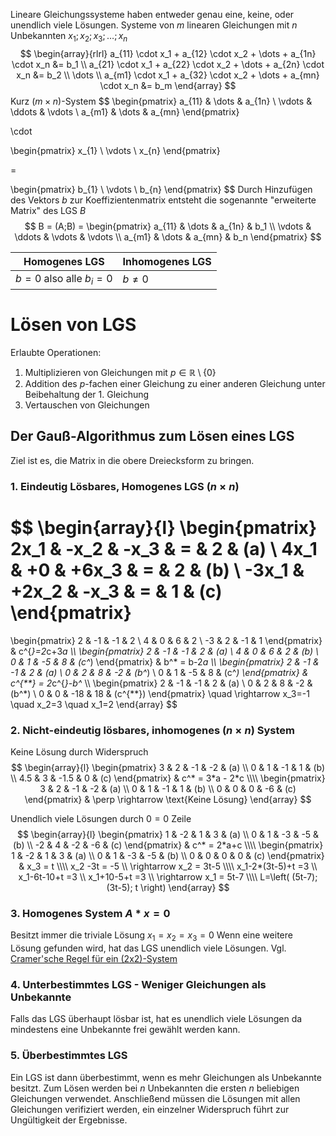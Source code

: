 Lineare Gleichungssysteme haben entweder genau eine, keine, oder unendlich viele Lösungen.
Systeme von $m$ linearen Gleichungen mit $n$ Unbekannten $x_1;x_2;x_3;\ldots;x_n$ 
$$
\begin{array}{rlrl}
a_{11} \cdot x_1 + a_{12} \cdot x_2 + \dots + a_{1n} \cdot x_n &= b_1  \\
a_{21} \cdot x_1 + a_{22} \cdot x_2 + \dots + a_{2n} \cdot x_n &= b_2  \\
\dots \\
a_{m1} \cdot x_1 + a_{32} \cdot x_2 + \dots + a_{mn} \cdot x_n &= b_m
\end{array}
$$
Kurz $(m \times n)$-System
$$
\begin{pmatrix}
a_{11} & \dots & a_{1n} \\
\vdots & \ddots & \vdots \\
a_{m1} & \dots & a_{mn}
\end{pmatrix}

\cdot

\begin{pmatrix}
x_{1} \\
\vdots \\
x_{n}
\end{pmatrix}

=

\begin{pmatrix}
b_{1} \\
\vdots \\
b_{n}
\end{pmatrix}
$$
Durch Hinzufügen des Vektors $b$ zur Koeffizientenmatrix entsteht die sogenannte "erweiterte Matrix" des LGS $B$ 
$$
B = (A;B) =
\begin{pmatrix}
a_{11} & \dots & a_{1n} & b_1 \\
\vdots & \ddots & \vdots & \vdots \\
a_{m1} & \dots & a_{mn} & b_n
\end{pmatrix}
$$

| Homogenes LGS           | Inhomogenes LGS |
| ----------------------- | --------------- |
| $b=0$ also alle $b_i=0$ | $b \neq 0$      |
# Lösen von LGS
Erlaubte Operationen:
1. Multiplizieren von Gleichungen mit $p \in \mathbb{R} \setminus \{0\}$ 
2. Addition des $p$-fachen einer Gleichung zu einer anderen Gleichung unter Beibehaltung der 1. Gleichung
3. Vertauschen von Gleichungen

## Der Gauß-Algorithmus zum Lösen eines LGS
Ziel ist es, die Matrix in die obere Dreiecksform zu bringen.
### 1. Eindeutig Lösbares, Homogenes LGS $(n\times n)$ 
$$
\begin{array}{l}
\begin{pmatrix}
2x_1 & -x_2 & -x_3 & = & 2 & (a) \\
4x_1 & +0 & +6x_3 & = & 2 & (b) \\
-3x_1 & +2x_2 & -x_3 & = & 1 & (c)
\end{pmatrix}
=
\begin{pmatrix}
2 & -1 & -1 & 2 \\
4 & 0 & 6 & 2 \\
-3 & 2 & -1 & 1
\end{pmatrix}
&
c^{*}=2*c+3*a
\\\\
\begin{pmatrix}
2 & -1 & -1 & 2 & (a) \\
4 & 0 & 6 & 2 & (b) \\
0 & 1 & -5 & 8 & (c^*)
\end{pmatrix}
&
b^* = b-2*a
\\\\
\begin{pmatrix}
2 & -1 & -1 & 2 & (a) \\
0 & 2 & 8 & -2 & (b^*) \\
0 & 1 & -5 & 8 & (c^*)
\end{pmatrix}
&
c^{**} = 2*c^{*}-b^* 
\\\\
\begin{pmatrix}
2 & -1 & -1 & 2 & (a) \\
0 & 2 & 8 & -2 & (b^*) \\
0 & 0 & -18 & 18 & (c^{**})
\end{pmatrix}
\quad \rightarrow x_3=-1 \quad x_2=3 \quad x_1=2
\end{array}
$$
### 2. Nicht-eindeutig lösbares, inhomogenes $(n\times n)$ System
Keine Lösung durch Widerspruch
$$
\begin{array}{l}
\begin{pmatrix}
3 & 2 & -1 & -2 & (a) \\
0 & 1 & -1 & 1 & (b) \\
4.5 & 3 & -1.5 & 0 & (c)
\end{pmatrix}
&
c^* = 3*a - 2*c
\\\\
\begin{pmatrix}
3 & 2 & -1 & -2 & (a) \\
0 & 1 & -1 & 1 & (b) \\
0 & 0 & 0 & -6 & (c)
\end{pmatrix}
&
\perp \rightarrow \text{Keine Lösung}
\end{array}
$$

Unendlich viele Lösungen durch $0=0$ Zeile
$$
\begin{array}{l}
\begin{pmatrix}
1 & -2 & 1 & 3 & (a) \\
0 & 1 & -3 & -5 & (b) \\
-2 & 4 & -2 & -6 & (c)
\end{pmatrix}
&
c^* = 2*a+c
\\\\
\begin{pmatrix}
1 & -2 & 1 & 3 & (a) \\
0 & 1 & -3 & -5 & (b) \\
0 & 0 & 0 & 0 & (c)
\end{pmatrix}
&
x_3 = t
\\\\
x_2 -3t = -5
\\
\rightarrow x_2 = 3t-5
\\\\
x_1-2*(3t-5)+t =3 \\
x_1-6t-10+t =3 \\
x_1+10-5+t =3 \\
\rightarrow x_1 = 5t-7
\\\\
L=\left( (5t-7); (3t-5); t \right)
\end{array}
$$
### 3. Homogenes System $A*x=0$ 
Besitzt immer die triviale Lösung $x_1=x_2=x_3=0$ 
Wenn eine weitere Lösung gefunden wird, hat das LGS unendlich viele Lösungen.
Vgl. [Cramer'sche Regel für ein (2x2)-System](Determinanten.md#Cramer'sche%20Regel%20für%20ein%20(2x2)-System)

### 4. Unterbestimmtes LGS - Weniger Gleichungen als Unbekannte
Falls das LGS überhaupt lösbar ist, hat es unendlich viele Lösungen da mindestens eine Unbekannte frei gewählt werden kann.

### 5. Überbestimmtes LGS
Ein LGS ist dann überbestimmt, wenn es mehr Gleichungen als Unbekannte besitzt. Zum Lösen werden bei $n$ Unbekannten die ersten $n$ beliebigen Gleichungen verwendet. Anschließend müssen die Lösungen mit allen Gleichungen verifiziert werden, ein einzelner Widerspruch führt zur Ungültigkeit der Ergebnisse.